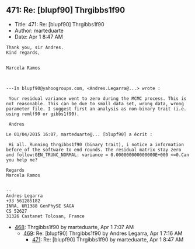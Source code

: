 ## 471: Re: [blupf90] Thrgibbs1f90

- Title: 471: Re: [blupf90] Thrgibbs1f90
- Author: marteduarte
- Date: Apr 1 8:47 AM

```
Thank you, sir Andres.
Kind regards,


Marcela Ramos



---In blupf90@yahoogroups.com, <Andres.Legarra@...> wrote :

 Your residual variance went to zero during the MCMC process. This is not reasonable. This can be due to small data set, wrong data, wrong parameter file. I suggest first an analysis as non-binary trait (i.e. using remlf90 or gibbs1f90).

 Andres

Le 01/04/2015 16:07, marteduarte@... [blupf90] a écrit :

 Hi all. Running thrgibbs1f90 (binary trait), i notice a information before of the software to end rounds. The residual matrix stay zero and follow:GEN_TRUNC_NORMAL: variance = 0.000000000000000E+000 <=0.Can you help me?

Regards
Marcela Ramos
 

-- 
Andres Legarra
+33 561285182
INRA, UR1388 GenPhySE SAGA
CS 52627
31326 Castanet Tolosan, France 
```

- [468](0468.md): Thrgibbs1f90 by marteduarte, Apr 1 7:07 AM
    - [469](0469.md): Re: [blupf90] Thrgibbs1f90 by Andres Legarra, Apr 1 7:16 AM
        - [471](0471.md): Re: [blupf90] Thrgibbs1f90 by marteduarte, Apr 1 8:47 AM
